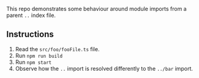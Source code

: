 This repo demonstrates some behaviour around module imports from a parent `..` index file. 

## Instructions 

1. Read the `src/foo/fooFile.ts` file. 
2. Run `npm run build`
3. Run `npm start`
4. Observe how the `..` import is resolved differently to the `../bar` import. 


